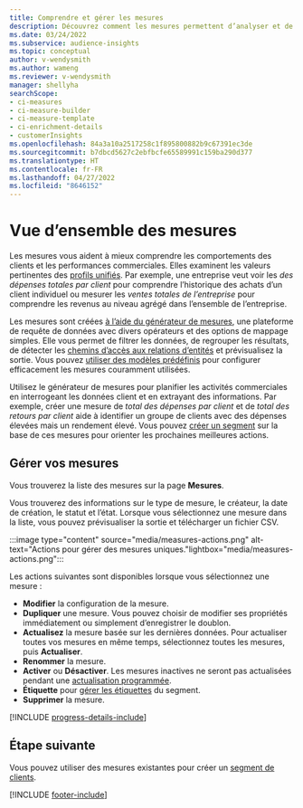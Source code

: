 ```yaml
---
title: Comprendre et gérer les mesures
description: Découvrez comment les mesures permettent d’analyser et de révéler les performances de votre entreprise.
ms.date: 03/24/2022
ms.subservice: audience-insights
ms.topic: conceptual
author: v-wendysmith
ms.author: wameng
ms.reviewer: v-wendysmith
manager: shellyha
searchScope:
- ci-measures
- ci-measure-builder
- ci-measure-template
- ci-enrichment-details
- customerInsights
ms.openlocfilehash: 84a3a10a2517258c1f895800882b9c67391ec3de
ms.sourcegitcommit: b7dbcd5627c2ebfbcfe65589991c159ba290d377
ms.translationtype: HT
ms.contentlocale: fr-FR
ms.lasthandoff: 04/27/2022
ms.locfileid: "8646152"
---
```

# <a name="measures-overview"></a>Vue d’ensemble des mesures

Les mesures vous aident à mieux comprendre les comportements des clients et les performances commerciales. Elles examinent les valeurs pertinentes des [profils unifiés](data-unification.md). Par exemple, une entreprise veut voir les *des dépenses totales par client* pour comprendre l’historique des achats d’un client individuel ou mesurer les *ventes totales de l’entreprise* pour comprendre les revenus au niveau agrégé dans l’ensemble de l’entreprise.  

Les mesures sont créées [à l’aide du générateur de mesures](measure-builder.md), une plateforme de requête de données avec divers opérateurs et des options de mappage simples. Elle vous permet de filtrer les données, de regrouper les résultats, de détecter les [chemins d’accès aux relations d’entités](relationships.md) et prévisualisez la sortie. Vous pouvez [utiliser des modèles prédéfinis](measure-templates.md) pour configurer efficacement les mesures couramment utilisées.

Utilisez le générateur de mesures pour planifier les activités commerciales en interrogeant les données client et en extrayant des informations. Par exemple, créer une mesure de *total des dépenses par client* et de *total des retours par client* aide à identifier un groupe de clients avec des dépenses élevées mais un rendement élevé. Vous pouvez [créer un segment](segments.md) sur la base de ces mesures pour orienter les prochaines meilleures actions.

## <a name="manage-your-measures"></a>Gérer vos mesures

Vous trouverez la liste des mesures sur la page **Mesures**.

Vous trouverez des informations sur le type de mesure, le créateur, la date de création, le statut et l’état. Lorsque vous sélectionnez une mesure dans la liste, vous pouvez prévisualiser la sortie et télécharger un fichier CSV.

:::image type="content" source="media/measures-actions.png" alt-text="Actions pour gérer des mesures uniques."lightbox="media/measures-actions.png":::

Les actions suivantes sont disponibles lorsque vous sélectionnez une mesure :

- **Modifier** la configuration de la mesure.
- **Dupliquer** une mesure. Vous pouvez choisir de modifier ses propriétés immédiatement ou simplement d’enregistrer le doublon.
- **Actualisez** la mesure basée sur les dernières données. Pour actualiser toutes vos mesures en même temps, sélectionnez toutes les mesures, puis **Actualiser**.
- **Renommer** la mesure.
- **Activer** ou **Désactiver**. Les mesures inactives ne seront pas actualisées pendant une [actualisation programmée](system.md#schedule-tab).
- **Étiquette** pour [gérer les étiquettes](work-with-tags-columns.md#manage-tags) du segment.
- **Supprimer** la mesure.

[!INCLUDE [progress-details-include](includes/progress-details-pane.md)]

## <a name="next-step"></a>Étape suivante

Vous pouvez utiliser des mesures existantes pour créer un [segment de clients](segments.md).

[!INCLUDE [footer-include](includes/footer-banner.md)]
